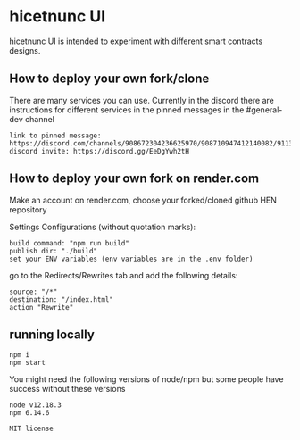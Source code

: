 # hicetnunc UI

hicetnunc UI is intended to experiment with different smart contracts designs.

## How to deploy your own fork/clone
There are many services you can use. Currently in the discord there are instructions for different services in the pinned messages in the #general-dev channel

```
link to pinned message: https://discord.com/channels/908672304236625970/908710947412140082/911347676258369597
discord invite: https://discord.gg/EeDgYwh2tH
```
## How to deploy your own fork on render.com

Make an account on render.com, choose your forked/cloned github HEN repository

Settings Configurations (without quotation marks):

```
build command: "npm run build"
publish dir: "./build"
set your ENV variables (env variables are in the .env folder)
```

go to the Redirects/Rewrites tab and add the following details:

```
source: "/*" 
destination: "/index.html"
action "Rewrite"
```

## running locally

```
npm i
npm start
```

You might need the following versions of node/npm but some people have success without these versions
```
node v12.18.3
npm 6.14.6
```

`MIT license`
